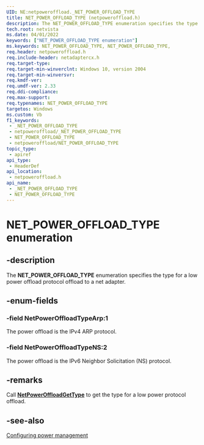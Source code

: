 ```yaml
---
UID: NE:netpoweroffload._NET_POWER_OFFLOAD_TYPE
title: NET_POWER_OFFLOAD_TYPE (netpoweroffload.h)
description: The NET_POWER_OFFLOAD_TYPE enumeration specifies the type for a low power offload protocol offload to a net adapter.
tech.root: netvista
ms.date: 04/01/2022
keywords: ["NET_POWER_OFFLOAD_TYPE enumeration"]
ms.keywords: NET_POWER_OFFLOAD_TYPE, NET_POWER_OFFLOAD_TYPE,
req.header: netpoweroffload.h
req.include-header: netadaptercx.h
req.target-type: 
req.target-min-winverclnt: Windows 10, version 2004
req.target-min-winversvr: 
req.kmdf-ver: 
req.umdf-ver: 2.33 
req.ddi-compliance: 
req.max-support: 
req.typenames: NET_POWER_OFFLOAD_TYPE
targetos: Windows
ms.custom: Vb
f1_keywords:
 - _NET_POWER_OFFLOAD_TYPE
 - netpoweroffload/_NET_POWER_OFFLOAD_TYPE
 - NET_POWER_OFFLOAD_TYPE
 - netpoweroffload/NET_POWER_OFFLOAD_TYPE
topic_type:
 - apiref
api_type:
 - HeaderDef
api_location:
 - netpoweroffload.h
api_name:
 - _NET_POWER_OFFLOAD_TYPE
 - NET_POWER_OFFLOAD_TYPE
---
```


# NET_POWER_OFFLOAD_TYPE enumeration


## -description

The **NET_POWER_OFFLOAD_TYPE** enumeration specifies the type for a low power offload protocol offload to a net adapter.

## -enum-fields

### -field NetPowerOffloadTypeArp:1 

The power offload is the IPv4 ARP protocol.

### -field NetPowerOffloadTypeNS:2 

The power offload is the IPv6 Neighbor Solicitation (NS) protocol.

## -remarks

Call [**NetPowerOffloadGetType**](../netpoweroffload/nf-netpoweroffload-netpoweroffloadgettype.md) to get the type for a low power protocol offload.

## -see-also

[Configuring power management](/windows-hardware/drivers/netcx/configuring-power-management)

